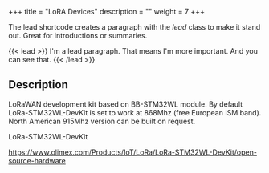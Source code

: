 +++
title = "LoRA Devices"
description = ""
weight = 7
+++

The lead shortcode creates a paragraph with the *lead* class to make it stand out. Great for introductions or summaries.

{{< lead >}}
I'm a lead paragraph. That means I'm more important. And you can see that.
{{< /lead >}}

## Description


LoRaWAN development kit based on BB-STM32WL module. By default LoRa-STM32WL-DevKit is set to work at 868Mhz (free European ISM band). North American 915Mhz version can be built on request.


LoRa-STM32WL-DevKit

https://www.olimex.com/Products/IoT/LoRa/LoRa-STM32WL-DevKit/open-source-hardware